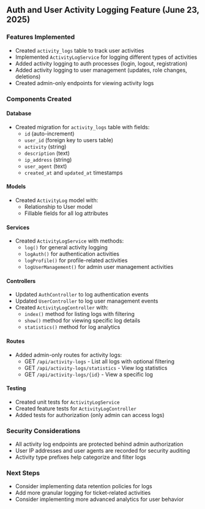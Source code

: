## Auth and User Activity Logging Feature (June 23, 2025)

### Features Implemented
- Created `activity_logs` table to track user activities
- Implemented `ActivityLogService` for logging different types of activities
- Added activity logging to auth processes (login, logout, registration)
- Added activity logging to user management (updates, role changes, deletions)
- Created admin-only endpoints for viewing activity logs

### Components Created

#### Database
- Created migration for `activity_logs` table with fields:
  - `id` (auto-increment)
  - `user_id` (foreign key to users table)
  - `activity` (string)
  - `description` (text)
  - `ip_address` (string)
  - `user_agent` (text)
  - `created_at` and `updated_at` timestamps

#### Models
- Created `ActivityLog` model with:
  - Relationship to User model
  - Fillable fields for all log attributes

#### Services
- Created `ActivityLogService` with methods:
  - `log()` for general activity logging
  - `logAuth()` for authentication activities
  - `logProfile()` for profile-related activities
  - `logUserManagement()` for admin user management activities

#### Controllers
- Updated `AuthController` to log authentication events
- Updated `UserController` to log user management events
- Created `ActivityLogController` with:
  - `index()` method for listing logs with filtering
  - `show()` method for viewing specific log details
  - `statistics()` method for log analytics

#### Routes
- Added admin-only routes for activity logs:
  - GET `/api/activity-logs` - List all logs with optional filtering
  - GET `/api/activity-logs/statistics` - View log statistics
  - GET `/api/activity-logs/{id}` - View a specific log

#### Testing
- Created unit tests for `ActivityLogService`
- Created feature tests for `ActivityLogController`
- Added tests for authorization (only admin can access logs)

### Security Considerations
- All activity log endpoints are protected behind admin authorization
- User IP addresses and user agents are recorded for security auditing
- Activity type prefixes help categorize and filter logs

### Next Steps
- Consider implementing data retention policies for logs
- Add more granular logging for ticket-related activities
- Consider implementing more advanced analytics for user behavior
